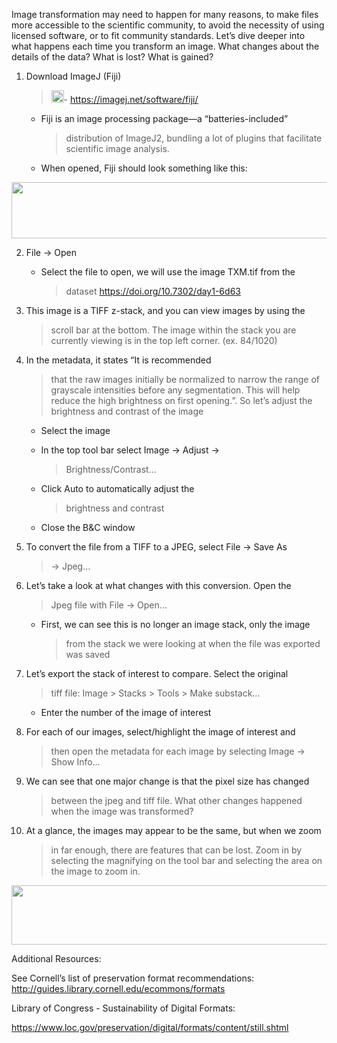 Image transformation may need to happen for many reasons, to make files
more accessible to the scientific community, to avoid the necessity of
using licensed software, or to fit community standards. Let’s dive
deeper into what happens each time you transform an image. What changes
about the details of the data? What is lost? What is gained?

1.  Download ImageJ (Fiji)
    > <img src="media/image1.png" style="width:0.20833in;height:0.20833in" />-
    > [<u>https://imagej.net/software/fiji/</u>](https://imagej.net/software/fiji/)

    - Fiji is an image processing package—a “batteries-included”
      > distribution of ImageJ2, bundling a lot of plugins that
      > facilitate scientific image analysis.

    - When opened, Fiji should look something like this:

<img src="media/image2.png" style="width:6.4375in;height:0.9375in" />

2.  File -\> Open

    - Select the file to open, we will use the image TXM.tif from the
      > dataset https://doi.org/10.7302/day1-6d63

3.  This image is a TIFF z-stack, and you can view images by using the
    > scroll bar at the bottom. The image within the stack you are
    > currently viewing is in the top left corner. (ex. 84/1020)

4.  In the metadata, it states “<span class="mark">It is recommended
    > that the raw images initially be normalized to narrow the range of
    > grayscale intensities before any segmentation. This will help
    > reduce the high brightness on first opening.”. So let’s adjust the
    > brightness and contrast of the image</span>

    - <span class="mark">Select the image</span>

    - <span class="mark">In the top tool bar select Image -\> Adjust -\>
      > Brightness/Contrast…</span>

    - <span class="mark">Click Auto to automatically adjust the
      > brightness and contrast</span>

    - <span class="mark">Close the B&C window</span>

5.  To convert the file from a TIFF to a JPEG, select File -\> Save As
    > -\> Jpeg…

6.  Let’s take a look at what changes with this conversion. Open the
    > Jpeg file with File -\> Open…

    - First, we can see this is no longer an image stack, only the image
      > from the stack we were looking at when the file was exported was
      > saved

7.  Let’s export the stack of interest to compare. Select the original
    > tiff file: Image \> Stacks \> Tools \> Make substack…

    - Enter the number of the image of interest

8.  For each of our images, select/highlight the image of interest and
    > then open the metadata for each image by selecting Image -\> Show
    > Info…

9.  We can see that one major change is that the pixel size has changed
    > between the jpeg and tiff file. What other changes happened when
    > the image was transformed?

10. At a glance, the images may appear to be the same, but when we zoom
    > in far enough, there are features that can be lost. Zoom in by
    > selecting the magnifying on the tool bar and selecting the area on
    > the image to zoom in.

<img src="media/image3.png" style="width:6.5in;height:0.98611in" />

Additional Resources:

See Cornell’s list of preservation format recommendations:
[<u>http://guides.library.cornell.edu/ecommons/formats</u>](http://guides.library.cornell.edu/ecommons/formats)

Library of Congress - Sustainability of Digital Formats:

[<u>https://www.loc.gov/preservation/digital/formats/content/still.shtml</u>](https://www.loc.gov/preservation/digital/formats/content/still.shtml)
